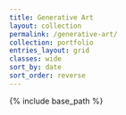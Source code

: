 ```yaml
---
title: Generative Art
layout: collection
permalink: /generative-art/
collection: portfolio
entries_layout: grid
classes: wide
sort_by: date
sort_order: reverse
---
```


{% include base_path %}
